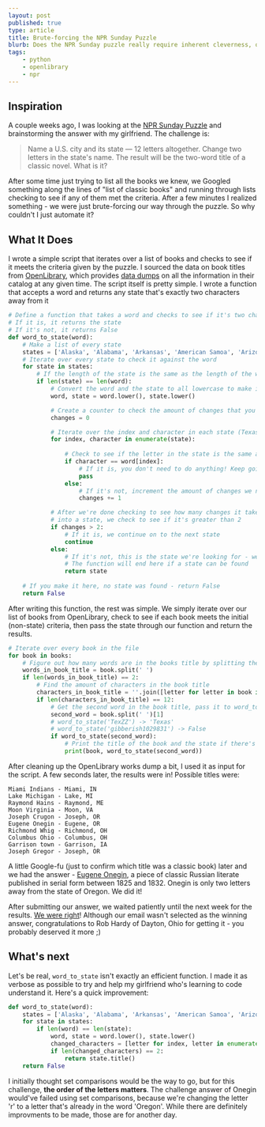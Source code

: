 ```yaml
---
layout: post
published: true
type: article
title: Brute-forcing the NPR Sunday Puzzle
blurb: Does the NPR Sunday puzzle really require inherent cleverness, or just the ability to code? Are they one and the same?
tags:
    - python
    - openlibrary
    - npr
---
```


## Inspiration

A couple weeks ago, I was looking at the [NPR Sunday Puzzle](http://www.npr.org/2017/07/16/537225382/sunday-puzzle-wehn-wrods-get-rearearngd) and brainstorming the answer with my girlfriend. The challenge is:

> Name a U.S. city and its state — 12 letters altogether. Change two letters in the state's name. The result will be the two-word title of a classic novel. What is it?

After some time just trying to list all the books we knew, we Googled something along the lines of "list of classic books" and running through lists checking to see if any of them met the criteria. After a few minutes I realized something - we were just brute-forcing our way through the puzzle. So why couldn't I just automate it?

## What It Does

I wrote a simple script that iterates over a list of books and checks to see if it meets the criteria given by the puzzle. I sourced the data on book titles from [OpenLibrary](http://openlibrary.org), which provides [data dumps](https://openlibrary.org/developers/dumps) on all the information in their catalog at any given time. The script itself is pretty simple. I wrote a function that accepts a word and returns any state that's exactly two characters away from it

```python
# Define a function that takes a word and checks to see if it's two characters away from a state
# If it is, it returns the state
# If it's not, it returns False
def word_to_state(word):
	# Make a list of every state
	states = ['Alaska', 'Alabama', 'Arkansas', 'American Samoa', 'Arizona', 'California', 'Colorado', 'Connecticut', 'District of Columbia', 'Delaware', 'Florida', 'Georgia', 'Guam', 'Hawaii', 'Iowa', 'Idaho', 'Illinois', 'Indiana', 'Kansas', 'Kentucky', 'Louisiana', 'Massachusetts', 'Maryland', 'Maine', 'Michigan', 'Minnesota', 'Missouri', 'Northern Mariana Islands', 'Mississippi', 'Montana', 'National', 'North Carolina', 'North Dakota', 'Nebraska', 'New Hampshire', 'New Jersey', 'New Mexico', 'Nevada', 'New York', 'Ohio', 'Oklahoma', 'Oregon', 'Pennsylvania', 'Puerto Rico', 'Rhode Island', 'South Carolina', 'South Dakota', 'Tennessee', 'Texas', 'Utah', 'Virginia', 'Virgin Islands', 'Vermont', 'Washington', 'Wisconsin', 'West Virginia', 'Wyoming']
	# Iterate over every state to check it against the word
	for state in states:
		# If the length of the state is the same as the length of the word...
		if len(state) == len(word):
			# Convert the word and the state to all lowercase to make it easier to compare them
			word, state = word.lower(), state.lower()

			# Create a counter to check the amount of changes that you make to the word
			changes = 0

			# Iterate over the index and character in each state (Texas -> (0, T) (1, E) (2, X) (3, A), (4, S))
			for index, character in enumerate(state):
				
				# Check to see if the letter in the state is the same as the letter in that position of the word
				if character == word[index]:
					# If it is, you don't need to do anything! Keep going
					pass
				else:
					# If it's not, increment the amount of changes we need to turn the state into the word
					changes += 1

			# After we're done checking to see how many changes it takes to turn a word 
			# into a state, we check to see if it's greater than 2
			if changes > 2:
				# If it is, we continue on to the next state
				continue
			else:
				# If it's not, this is the state we're looking for - we return the state
				# The function will end here if a state can be found
				return state
	
	# If you make it here, no state was found - return False
	return False
```

After writing this function, the rest was simple. We simply iterate over our list of books from OpenLibrary, check to see if each book meets the initial (non-state) criteria, then pass the state through our function and return the results.

```python
# Iterate over every book in the file
for book in books:
	# Figure out how many words are in the books title by splitting the title 
	words_in_book_title = book.split(' ')
	if len(words_in_book_title) == 2:
		# Find the amount of characters in the book title
		characters_in_book_title = ''.join([letter for letter in book if letter.isalpha()]) # 'Infinite Jest' -> 'InfiniteJest'
		if len(characters_in_book_title) == 12:
            # Get the second word in the book title, pass it to word_to_state
			second_word = book.split(' ')[1]
			# word_to_state('TexZZ') -> 'Texas'
			# word_to_state('gibberish1029831') -> False
			if word_to_state(second_word):
				# Print the title of the book and the state if there's a match
				print(book, word_to_state(second_word))
```

After cleaning up the OpenLibrary works dump a bit, I used it as input for the script. A few seconds later, the results were in! Possible titles were:

```
Miami Indians - Miami, IN
Lake Michigan - Lake, MI
Raymond Hains - Raymond, ME
Moon Virginia - Moon, VA
Joseph Crugon - Joseph, OR
Eugene Onegin - Eugene, OR
Richmond Whig - Richmond, OH
Columbus Ohio - Columbus, OH
Garrison town - Garrison, IA
Joseph Gregor - Joseph, OR
```

A little Google-fu (just to confirm which title was a classic book) later and we had the answer - [Eugene Onegin](https://en.wikipedia.org/wiki/Eugene_Onegin), a piece of classic Russian literate published in serial form between 1825 and 1832. Onegin is only two letters away from the state of Oregon. We did it!

After submitting our answer, we waited patiently until the next week for the results. [We were right](http://www.npr.org/2017/07/23/538343376/sunday-puzzle-same-sound-different-meaning)! Although our email wasn't selected as the winning answer, congratulations to Rob Hardy of Dayton, Ohio for getting it - you probably deserved it more ;)

## What's next

Let's be real, `word_to_state` isn't exactly an efficient function. I made it as verbose as possible to try and help my girlfriend who's learning to code understand it. Here's a quick improvement:

```python
def word_to_state(word):
	states = ['Alaska', 'Alabama', 'Arkansas', 'American Samoa', 'Arizona', 'California', 'Colorado', 'Connecticut', 'District of Columbia', 'Delaware', 'Florida', 'Georgia', 'Guam', 'Hawaii', 'Iowa', 'Idaho', 'Illinois', 'Indiana', 'Kansas', 'Kentucky', 'Louisiana', 'Massachusetts', 'Maryland', 'Maine', 'Michigan', 'Minnesota', 'Missouri', 'Northern Mariana Islands', 'Mississippi', 'Montana', 'National', 'North Carolina', 'North Dakota', 'Nebraska', 'New Hampshire', 'New Jersey', 'New Mexico', 'Nevada', 'New York', 'Ohio', 'Oklahoma', 'Oregon', 'Pennsylvania', 'Puerto Rico', 'Rhode Island', 'South Carolina', 'South Dakota', 'Tennessee', 'Texas', 'Utah', 'Virginia', 'Virgin Islands', 'Vermont', 'Washington', 'Wisconsin', 'West Virginia', 'Wyoming']
	for state in states:
		if len(word) == len(state):
			word, state = word.lower(), state.lower()
			changed_characters = [letter for index, letter in enumerate(word) if state[index] != letter]
			if len(changed_characters) == 2:
				return state.title()
	return False
```

I initially thought set comparisons would be the way to go, but for this challenge, **the order of the letters matters**. The challenge answer of Onegin would've failed using set comparisons, because we're changing the letter 'r' to a letter that's already in the word 'Oregon'. While there are definitely improvments to be made, those are for another day.